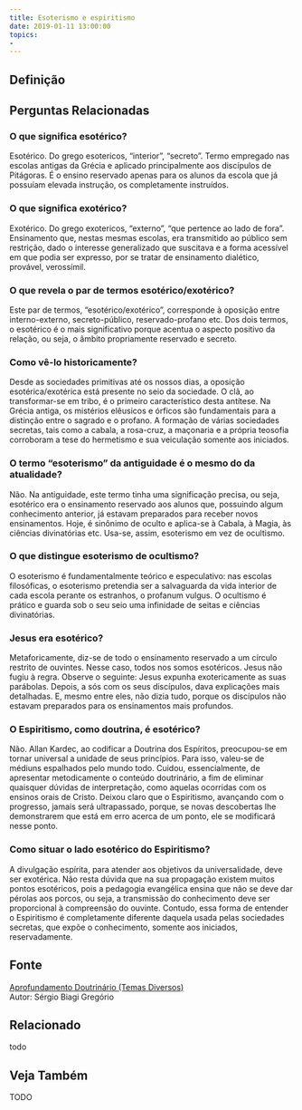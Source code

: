 ```yaml
---
title: Esoterismo e espiritismo
date: 2019-01-11 13:00:00
topics: 
- 
---
```


## Definição


## Perguntas Relacionadas

### O que significa esotérico?
Esotérico. Do grego esotericos, “interior”, “secreto”. Termo
empregado nas escolas antigas da Grécia e aplicado principalmente aos
discípulos de Pitágoras. É o ensino reservado apenas para os alunos da
escola que já possuíam elevada instrução, os completamente instruídos.

### O que significa exotérico?
Exotérico. Do grego exotericos, “externo”, “que pertence ao lado
de fora”. Ensinamento que, nestas mesmas escolas, era transmitido ao
público sem restrição, dado o interesse generalizado que suscitava e a
forma acessível em que podia ser expresso, por se tratar de ensinamento
dialético, provável, verossímil.

### O que revela o par de termos esotérico/exotérico?
Este par de termos, “esotérico/exotérico”, corresponde à oposição entre
interno-externo, secreto-público, reservado-profano etc. Dos dois
termos, o esotérico é o mais significativo porque acentua o aspecto
positivo da relação, ou seja, o âmbito propriamente reservado e secreto.

### Como vê-lo historicamente?
Desde as sociedades primitivas até os nossos dias, a oposição
esotérica/exotérica está presente no seio da sociedade. O clã, ao
transformar-se em tribo, é o primeiro característico desta antítese. Na
Grécia antiga, os mistérios elêusicos e órficos são fundamentais para a
distinção entre o sagrado e o profano. A formação de várias sociedades
secretas, tais como a cabala, a rosa-cruz, a maçonaria e a própria
teosofia corroboram a tese do hermetismo e sua veiculação somente aos
iniciados.

### O termo “esoterismo” da antiguidade é o mesmo do da atualidade?
Não. Na antiguidade, este termo tinha uma significação precisa, ou seja,
esotérico era o ensinamento reservado aos alunos que, possuindo algum
conhecimento anterior, já estavam preparados para receber novos
ensinamentos. Hoje, é sinônimo de oculto e aplica-se à Cabala, à Magia,
às ciências divinatórias etc. Usa-se, assim, esoterismo em vez de
ocultismo.

### O que distingue esoterismo de ocultismo?
O esoterismo é fundamentalmente teórico e especulativo: nas escolas
filosóficas, o esoterismo pretendia ser a salvaguarda da vida interior
de cada escola perante os estranhos, o profanum vulgus. O ocultismo é
prático e guarda sob o seu seio uma infinidade de seitas e ciências
divinatórias.

### Jesus era esotérico?
Metaforicamente, diz-se de todo o ensinamento reservado a um círculo
restrito de ouvintes. Nesse caso, todos nos somos esotéricos. Jesus não
fugiu à regra. Observe o seguinte: Jesus expunha exotericamente as suas
parábolas. Depois, a sós com os seus discípulos, dava explicações mais
detalhadas. E, mesmo entre eles, não dizia tudo, porque os discípulos
não estavam preparados para os ensinamentos mais profundos.

### O Espiritismo, como doutrina, é esotérico?
Não. Allan Kardec, ao codificar a Doutrina dos Espíritos, preocupou-se
em tornar universal a unidade de seus princípios. Para isso, valeu-se de
médiuns espalhados pelo mundo todo. Cuidou, essencialmente, de
apresentar metodicamente o conteúdo doutrinário, a fim de eliminar
quaisquer dúvidas de interpretação, como aquelas ocorridas com os
ensinos orais de Cristo. Deixou claro que o Espiritismo, avançando com o
progresso, jamais será ultrapassado, porque, se novas descobertas lhe
demonstrarem que está em erro acerca de um ponto, ele se modificará
nesse ponto.

### Como situar o lado esotérico do Espiritismo?
A divulgação espírita, para atender aos objetivos da universalidade,
deve ser exotérica. Não resta dúvida que na sua propagação existem
muitos pontos esotéricos, pois a pedagogia evangélica ensina que não se
deve dar pérolas aos porcos, ou seja, a transmissão do conhecimento deve
ser proporcional à compreensão do ouvinte. Contudo, essa forma de
entender o Espiritismo é completamente diferente daquela usada pelas
sociedades secretas, que expõe o conhecimento, somente aos iniciados,
reservadamente.





## Fonte
[Aprofundamento Doutrinário (Temas Diversos)](https://sites.google.com/view/aprofundamentodoutrinario/esoterismo-e-espiritismo)  
Autor: Sérgio Biagi Gregório



## Relacionado
todo

## Veja Também
TODO


